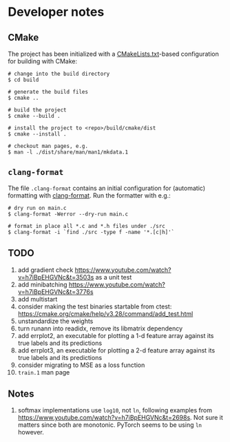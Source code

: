 # Developer notes

## CMake

The project has been initialized with a [CMakeLists.txt](CMakeLists.txt)-based
configuration for building with CMake:

```console
# change into the build directory
$ cd build

# generate the build files
$ cmake ..

# build the project
$ cmake --build .

# install the project to <repo>/build/cmake/dist
$ cmake --install .

# checkout man pages, e.g.
$ man -l ./dist/share/man/man1/mkdata.1
```

## `clang-format`

The file `.clang-format` contains an initial configuration for (automatic) formatting with [clang-format](https://clang.llvm.org/docs/ClangFormat.html). Run the formatter with e.g.:

```console
# dry run on main.c
$ clang-format -Werror --dry-run main.c

# format in place all *.c and *.h files under ./src
$ clang-format -i `find ./src -type f -name '*.[c|h]'`
```

## TODO

1. add gradient check https://www.youtube.com/watch?v=h7iBpEHGVNc&t=3503s as a unit test
1. add minibatching https://www.youtube.com/watch?v=h7iBpEHGVNc&t=3776s
1. add multistart
1. consider making the test binaries startable from ctest: https://cmake.org/cmake/help/v3.28/command/add_test.html
1. unstandardize the weights
1. turn runann into readidx, remove its libmatrix dependency
1. add errplot2, an executable for plotting a 1-d feature array against its true labels and its predictions
1. add errplot3, an executable for plotting a 2-d feature array against its true labels and its predictions
1. consider migrating to MSE as a loss function
1. `train.1` man page

## Notes

1. softmax implementations use `log10`, not `ln`, following examples from
   https://www.youtube.com/watch?v=h7iBpEHGVNc&t=2698s. Not sure it matters
   since both are monotonic. PyTorch seems to be using `ln` however.
